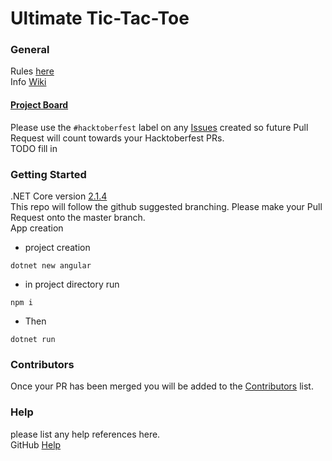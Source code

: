 # Ultimate Tic-Tac-Toe
### General
Rules [here](https://hacktoberfest.digitalocean.com/details)  
Info [Wiki](https://en.wikipedia.org/wiki/Ultimate_tic-tac-toe)

#### [Project Board](https://github.com/8bitreid/ultimate-tic-tac-toe/projects/1) 
Please use the `#hacktoberfest` label on any [Issues](https://github.com/8bitreid/ultimate-tic-tac-toe/issues) created so future Pull Request will count towards your Hacktoberfest PRs.  
TODO fill in 
### Getting Started
.NET Core version [2.1.4](https://www.microsoft.com/net/download)  
This repo will follow the github suggested branching.  Please make your Pull Request onto the master branch.  
App creation  
* project creation 
```
dotnet new angular
```
* in project directory run 
```
npm i
```
* Then
```
dotnet run
```
### Contributors
Once your PR has been merged you will be added to the [Contributors](#contributors) list.  

### Help
please list any help references here.  
GitHub [Help](https://help.github.com) 
